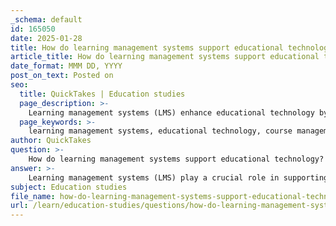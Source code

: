 ```yaml
---
_schema: default
id: 165050
date: 2025-01-28
title: How do learning management systems support educational technology?
article_title: How do learning management systems support educational technology?
date_format: MMM DD, YYYY
post_on_text: Posted on
seo:
  title: QuickTakes | Education studies
  page_description: >-
    Learning management systems (LMS) enhance educational technology by providing a structured platform for course management, increasing accessibility, facilitating assessments and feedback, enabling data tracking and analytics, promoting collaboration, integrating with other technologies, and supporting diverse learning environments.
  page_keywords: >-
    learning management systems, educational technology, course management, accessibility, assessment, feedback, data tracking, analytics, collaboration, communication, integration, diverse learning environments
author: QuickTakes
question: >-
    How do learning management systems support educational technology?
answer: >-
    Learning management systems (LMS) play a crucial role in supporting educational technology by providing a structured platform for delivering, managing, and assessing educational content. Here are several ways in which LMS contribute to the enhancement of educational technology:\n\n1. **Course Management**: LMS allow educators to create, organize, and manage online courses efficiently. This includes uploading course materials, structuring content by modules or weeks, and providing access to resources such as readings, videos, and quizzes. This organization helps streamline the learning process for both educators and students.\n\n2. **Accessibility**: By utilizing an LMS, educational resources become more accessible to students. They can access course materials anytime and anywhere, which is particularly beneficial for remote learning environments. This flexibility supports diverse learning styles and paces, allowing students to engage with the material in a way that suits them best.\n\n3. **Assessment and Feedback**: LMS facilitate various forms of assessment, including quizzes, assignments, and exams. They often include automated grading features, which provide immediate feedback to students. This timely feedback is essential for learning, as it helps students understand their progress and areas needing improvement.\n\n4. **Data Tracking and Analytics**: Many LMS come equipped with analytics tools that track student engagement and performance. Educators can analyze this data to identify trends, such as which resources are most accessed or where students struggle. This information can inform instructional strategies and help tailor support to meet students' needs.\n\n5. **Collaboration and Communication**: LMS often include features that promote collaboration among students and between students and instructors. Discussion forums, group projects, and messaging systems foster communication and community, which are vital for effective learning.\n\n6. **Integration with Other Technologies**: LMS can integrate with various educational technologies, such as virtual classrooms, educational software, and assessment tools. This interoperability enhances the learning experience by allowing educators to utilize a wide range of resources and tools within a single platform.\n\n7. **Support for Diverse Learning Environments**: LMS can accommodate different teaching methodologies, including blended learning, flipped classrooms, and fully online courses. This versatility allows educators to implement innovative teaching strategies that can enhance student engagement and learning outcomes.\n\nIn summary, learning management systems are integral to educational technology as they provide a comprehensive framework for course delivery, assessment, and student engagement. They enhance the learning experience by making education more accessible, organized, and data-driven, ultimately leading to improved educational outcomes.
subject: Education studies
file_name: how-do-learning-management-systems-support-educational-technology.md
url: /learn/education-studies/questions/how-do-learning-management-systems-support-educational-technology
---
```


&nbsp;